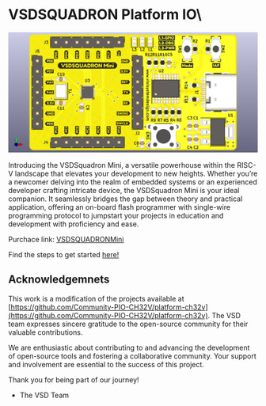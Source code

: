 # VSDSQUADRON Platform IO\

![VSDSQUADRONMini](docs\SquadronMini_2A.png)

Introducing the VSDSquadron Mini, a versatile powerhouse within the RISC-V landscape that elevates your development to new heights. Whether you’re a newcomer delving into the realm of embedded systems or an experienced developer crafting intricate device, the VSDSquadron Mini is your ideal companion. It seamlessly bridges the gap between theory and practical application, offering an on-board flash programmer with single-wire programming protocol to jumpstart your projects in education and development with proficiency and ease.

Purchace link: [VSDSQUADRONMini](https://www.vlsisystemdesign.com/vsdsquadronmini/)

Find the steps to get started [here!](https://github.com/vsdip/vsdsquadron_pio/blob/main/install.md)

## Acknowledgemnets

This work is a modification of the projects available at [https://github.com/Community-PIO-CH32V/platform-ch32v](https://github.com/Community-PIO-CH32V/platform-ch32v). The VSD team expresses sincere gratitude to the open-source community for their valuable contributions.

We are enthusiastic about contributing to and advancing the development of open-source tools and fostering a collaborative community. Your support and involvement are essential to the success of this project.

Thank you for being part of our journey!

- The VSD Team
